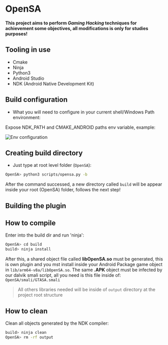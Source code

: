 # OpenSA

**This project aims to perform _Gaming Hacking_ techniques for achievement some objectives, all modifications is only for studies purposes!**

## Tooling in use
- Cmake
- Ninja
- Python3
- Android Studio
- NDK (Android Native Development Kit)

## Build configuration

- What you will need to configure in your current shell/Windows Path environment:

Expose NDK_PATH and CMAKE_ANDROID paths env variable, example:

![Env configuration](assets/envvar.jpeg)

## Creating build directory

- Just type at root level folder (```OpenSA```):

~~~bash
OpenSA> python3 scripts/opensa.py -b
~~~

After the command successed, a new directory called ```build``` will be appear inside your root (OpenSA) folder, follows the next step!

## Building the plugin

## How to compile

Enter into the build dir and run 'ninja':

~~~bash
OpenSA> cd build
build> ninja install
~~~

After this, a shared object file called **libOpenSA.so** must be generated, this is own plugin and you mst install inside your Android Package game object in ```lib/arm64-v8a/libOpenSA.so```. The same **.APK** object must be infected by our dalvik smali script, all you need is this file inside of: ```OpenSA/smali/GTASA.smali```

> All others libraries needed will be inside of `output` directory at the project root structure

## How to clean

Clean all objects generated by the NDK compiler:

~~~bash
build> ninja clean
OpenSA> rm -rf output
~~~

